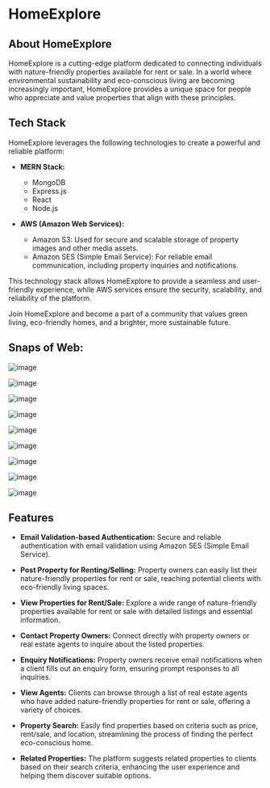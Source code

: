 # HomeExplore


## About HomeExplore

HomeExplore is a cutting-edge platform dedicated to connecting individuals with nature-friendly properties available for rent or sale. In a world where environmental sustainability and eco-conscious living are becoming increasingly important, HomeExplore provides a unique space for people who appreciate and value properties that align with these principles.


## Tech Stack

HomeExplore leverages the following technologies to create a powerful and reliable platform:

- **MERN Stack:** 
  - MongoDB
  - Express.js
  - React
  - Node.js

- **AWS (Amazon Web Services):**
  - Amazon S3: Used for secure and scalable storage of property images and other media assets.
  - Amazon SES (Simple Email Service): For reliable email communication, including property inquiries and notifications.

This technology stack allows HomeExplore to provide a seamless and user-friendly experience, while AWS services ensure the security, scalability, and reliability of the platform.

Join HomeExplore and become a part of a community that values green living, eco-friendly homes, and a brighter, more sustainable future.

## Snaps of Web:

![image](https://github.com/Shounmay/HomeExplore/assets/90774417/ad4f0860-5d00-4a01-9beb-459f08352d67)

![image](https://github.com/Shounmay/HomeExplore/assets/90774417/106de201-ad8a-4346-8b31-0be3b6491f20)

![image](https://github.com/Shounmay/HomeExplore/assets/90774417/d67f937a-8f5e-4104-99cc-baa011d4cdf0)

![image](https://github.com/Shounmay/HomeExplore/assets/90774417/8fce619c-3072-4d9b-85c9-0a0a77558cfd)

![image](https://github.com/Shounmay/HomeExplore/assets/90774417/62adcf8b-449d-4a2b-9728-77ac575c396c)

![image](https://github.com/Shounmay/HomeExplore/assets/90774417/cc17ed2e-098f-49ce-8de9-073bf97af913)

![image](https://github.com/Shounmay/HomeExplore/assets/90774417/7ddbd8c3-7032-4635-8471-ef73fe2eae93)

![image](https://github.com/Shounmay/HomeExplore/assets/90774417/e542d582-9c68-45f7-a861-aa97ea87008d)

![image](https://github.com/Shounmay/HomeExplore/assets/90774417/912940c7-800e-4549-b1df-97c3b2507e0e)


## Features

- **Email Validation-based Authentication:** Secure and reliable authentication with email validation using Amazon SES (Simple Email Service).

- **Post Property for Renting/Selling:** Property owners can easily list their nature-friendly properties for rent or sale, reaching potential clients with eco-friendly living spaces.

- **View Properties for Rent/Sale:** Explore a wide range of nature-friendly properties available for rent or sale with detailed listings and essential information.

- **Contact Property Owners:** Connect directly with property owners or real estate agents to inquire about the listed properties.

- **Enquiry Notifications:** Property owners receive email notifications when a client fills out an enquiry form, ensuring prompt responses to all inquiries.

- **View Agents:** Clients can browse through a list of real estate agents who have added nature-friendly properties for rent or sale, offering a variety of choices.

- **Property Search:** Easily find properties based on criteria such as price, rent/sale, and location, streamlining the process of finding the perfect eco-conscious home.

- **Related Properties:** The platform suggests related properties to clients based on their search criteria, enhancing the user experience and helping them discover suitable options.
